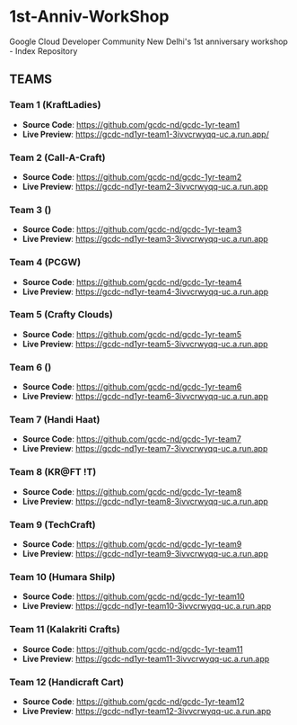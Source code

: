 # 1st-Anniv-WorkShop
Google Cloud Developer Community New Delhi's 1st anniversary workshop - Index Repository

## TEAMS

### Team 1 (KraftLadies)
  - **Source Code**: https://github.com/gcdc-nd/gcdc-1yr-team1
  - **Live Preview**: https://gcdc-nd1yr-team1-3ivvcrwyqq-uc.a.run.app/

### Team 2 (Call-A-Craft)
  - **Source Code**: https://github.com/gcdc-nd/gcdc-1yr-team2
  - **Live Preview**: https://gcdc-nd1yr-team2-3ivvcrwyqq-uc.a.run.app

### Team 3 ()
  - **Source Code**: https://github.com/gcdc-nd/gcdc-1yr-team3
  - **Live Preview**: https://gcdc-nd1yr-team3-3ivvcrwyqq-uc.a.run.app

### Team 4 (PCGW)
  - **Source Code**: https://github.com/gcdc-nd/gcdc-1yr-team4
  - **Live Preview**: https://gcdc-nd1yr-team4-3ivvcrwyqq-uc.a.run.app

### Team 5 (Crafty Clouds)
  - **Source Code**: https://github.com/gcdc-nd/gcdc-1yr-team5
  - **Live Preview**: https://gcdc-nd1yr-team5-3ivvcrwyqq-uc.a.run.app

### Team 6 ()
  - **Source Code**: https://github.com/gcdc-nd/gcdc-1yr-team6
  - **Live Preview**: https://gcdc-nd1yr-team6-3ivvcrwyqq-uc.a.run.app
  
### Team 7 (Handi Haat)
  - **Source Code**: https://github.com/gcdc-nd/gcdc-1yr-team7
  - **Live Preview**: https://gcdc-nd1yr-team7-3ivvcrwyqq-uc.a.run.app

### Team 8 (KR@FT !T)
  - **Source Code**: https://github.com/gcdc-nd/gcdc-1yr-team8
  - **Live Preview**: https://gcdc-nd1yr-team8-3ivvcrwyqq-uc.a.run.app

### Team 9 (TechCraft)
  - **Source Code**: https://github.com/gcdc-nd/gcdc-1yr-team9
  - **Live Preview**: https://gcdc-nd1yr-team9-3ivvcrwyqq-uc.a.run.app

### Team 10 (Humara Shilp)
  - **Source Code**: https://github.com/gcdc-nd/gcdc-1yr-team10
  - **Live Preview**: https://gcdc-nd1yr-team10-3ivvcrwyqq-uc.a.run.app

### Team 11 (Kalakriti Crafts)
  - **Source Code**: https://github.com/gcdc-nd/gcdc-1yr-team11
  - **Live Preview**: https://gcdc-nd1yr-team11-3ivvcrwyqq-uc.a.run.app

### Team 12 (Handicraft Cart)
  - **Source Code**: https://github.com/gcdc-nd/gcdc-1yr-team12
  - **Live Preview**: https://gcdc-nd1yr-team12-3ivvcrwyqq-uc.a.run.app
